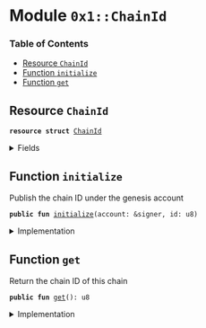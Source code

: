 
<a name="0x1_ChainId"></a>

# Module `0x1::ChainId`

### Table of Contents

-  [Resource `ChainId`](#0x1_ChainId_ChainId)
-  [Function `initialize`](#0x1_ChainId_initialize)
-  [Function `get`](#0x1_ChainId_get)



<a name="0x1_ChainId_ChainId"></a>

## Resource `ChainId`



<pre><code><b>resource</b> <b>struct</b> <a href="#0x1_ChainId">ChainId</a>
</code></pre>



<details>
<summary>Fields</summary>


<dl>
<dt>

<code>id: u8</code>
</dt>
<dd>

</dd>
</dl>


</details>

<a name="0x1_ChainId_initialize"></a>

## Function `initialize`

Publish the chain ID under the genesis account


<pre><code><b>public</b> <b>fun</b> <a href="#0x1_ChainId_initialize">initialize</a>(account: &signer, id: u8)
</code></pre>



<details>
<summary>Implementation</summary>


<pre><code><b>public</b> <b>fun</b> <a href="#0x1_ChainId_initialize">initialize</a>(account: &signer, id: u8) {
    <b>assert</b>(<a href="Timestamp.md#0x1_Timestamp_is_genesis">Timestamp::is_genesis</a>(), <a href="ErrorCode.md#0x1_ErrorCode_ENOT_GENESIS">ErrorCode::ENOT_GENESIS</a>());
    <b>assert</b>(
        <a href="Signer.md#0x1_Signer_address_of">Signer::address_of</a>(account) == <a href="CoreAddresses.md#0x1_CoreAddresses_GENESIS_ADDRESS">CoreAddresses::GENESIS_ADDRESS</a>(),
        <a href="ErrorCode.md#0x1_ErrorCode_ENOT_GENESIS_ACCOUNT">ErrorCode::ENOT_GENESIS_ACCOUNT</a>()
    );
    move_to(account, <a href="#0x1_ChainId">ChainId</a> { id });
}
</code></pre>



</details>

<a name="0x1_ChainId_get"></a>

## Function `get`

Return the chain ID of this chain


<pre><code><b>public</b> <b>fun</b> <a href="#0x1_ChainId_get">get</a>(): u8
</code></pre>



<details>
<summary>Implementation</summary>


<pre><code><b>public</b> <b>fun</b> <a href="#0x1_ChainId_get">get</a>(): u8 <b>acquires</b> <a href="#0x1_ChainId">ChainId</a> {
    borrow_global&lt;<a href="#0x1_ChainId">ChainId</a>&gt;(<a href="CoreAddresses.md#0x1_CoreAddresses_GENESIS_ADDRESS">CoreAddresses::GENESIS_ADDRESS</a>()).id
}
</code></pre>



</details>
